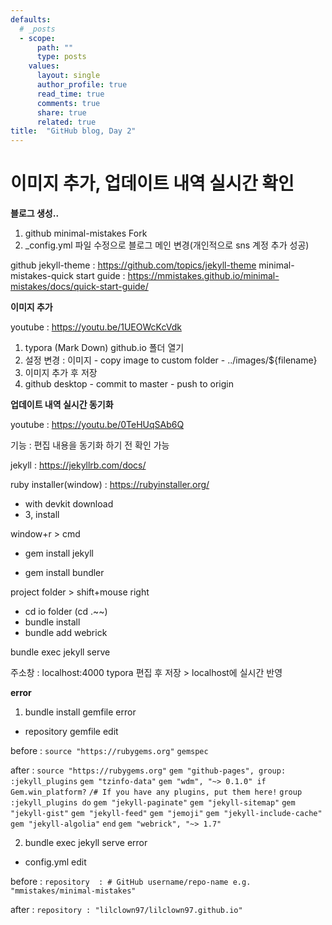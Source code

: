 ```yaml
---
defaults:
  # _posts
  - scope:
      path: ""
      type: posts
    values:
      layout: single
      author_profile: true
      read_time: true
      comments: true
      share: true
      related: true
title:  "GitHub blog, Day 2"
---
```



# 이미지 추가, 업데이트 내역 실시간 확인 

**블로그 생성..**

1. github minimal-mistakes Fork
2. _config.yml 파일 수정으로 블로그 메인 변경(개인적으로 sns 계정 추가 성공)

github jekyll-theme : https://github.com/topics/jekyll-theme
minimal-mistakes-quick start guide : https://mmistakes.github.io/minimal-mistakes/docs/quick-start-guide/



**이미지 추가**



youtube : https://youtu.be/1UEOWcKcVdk

1. typora (Mark Down) github.io 폴더 열기
2. 설정 변경 : 이미지 - copy image to custom folder - ../images/${filename}
3. 이미지 추가 후 저장
4. github desktop - commit to master - push to origin



**업데이트 내역 실시간 동기화**



youtube : https://youtu.be/0TeHUqSAb6Q

기능 : 편집 내용을 동기화 하기 전 확인 가능

jekyll : https://jekyllrb.com/docs/

ruby installer(window) : https://rubyinstaller.org/
- with devkit download
- 3, install

window+r > cmd

- gem install jekyll

- gem install bundler

project folder > shift+mouse right
- cd io folder (cd .\~~\)
- bundle install
- bundle add webrick

bundle exec jekyll serve

주소창 : localhost:4000
typora 편집 후 저장 > localhost에 실시간 반영



**error**

1. bundle install gemfile error
- repository gemfile edit

before : 
`source "https://rubygems.org"`
`gemspec`



after :
`source "https://rubygems.org"`
`gem "github-pages", group: :jekyll_plugins`
`gem "tzinfo-data"`
`gem "wdm", "~> 0.1.0" if Gem.win_platform?`
`/# If you have any plugins, put them here!`
`group :jekyll_plugins do`
  `gem "jekyll-paginate"`
  `gem "jekyll-sitemap"`
  `gem "jekyll-gist"`
  `gem "jekyll-feed"`
  `gem "jemoji"`
  `gem "jekyll-include-cache"`
  `gem "jekyll-algolia"`
`end`
`gem "webrick", "~> 1.7"`


2. bundle exec jekyll serve error
- config.yml edit

before :
`repository  : # GitHub username/repo-name e.g. "mmistakes/minimal-mistakes"`



after :
`repository : "lilclown97/lilclown97.github.io"`
